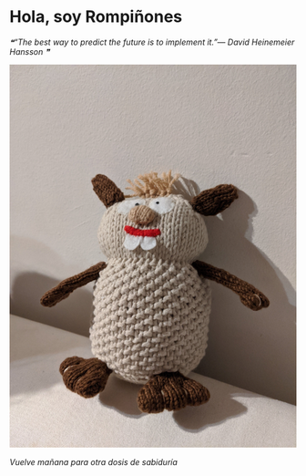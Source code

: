 # Hola, soy Rompiñones

<!--STARTS_HERE_QUOTE_README-->
<i>❝“The best way to predict the future is to implement it.”— David Heinemeier Hansson   ❞</i>
<!--ENDS_HERE_QUOTE_README-->

<!--START_SECTION:update_image-->
![alt text](https://raw.githubusercontent.com/focaalvarez/rompinones/main/.github/images/IMG_20211004_214157.jpg?raw=true)
<!--END_SECTION:update_image-->

*Vuelve mañana para otra dosis de sabiduría*
